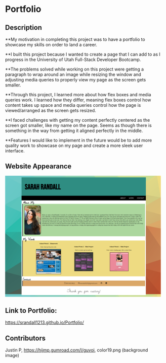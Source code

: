 # Portfolio

## Description

**My motivation in completing this project was to have a portfolio to showcase my skills on order to land a career. 

**I built this project because I wanted to create a page that I can add to as I progress in the University of Utah Full-Stack Developer Bootcamp. 

**The problems solved while working on this project were getting a paragraph to wrap around an image while resizing the window and adjusting media queries to properly view my page as the screen gets smaller. 

**Through this project, I learned more about how flex boxes and media queries work. I learned how they differ, meaning flex boxes control how content takes up space and media queries control how the page is viewed/arranged as the screen gets resized. 

**I faced challenges with getting my content perfectly centered as the screen got smaller, like my name on the page. Seems as though there is something in the way from getting it aligned perfectly in the middle. 

**Features I would like to implement in the future would be to add more quality work to showcase on my page and create a more sleek user interface. 

## Website Appearance

![Portfolio Screenshot](./Assets/Images/portfolioscreenshot.png)

## Link to Portfolio: 
https://srandall1213.github.io/Portfolio/

## Contributors

Justin P, https://hijmp.gumroad.com/l/guvoi, color19.png (background image)